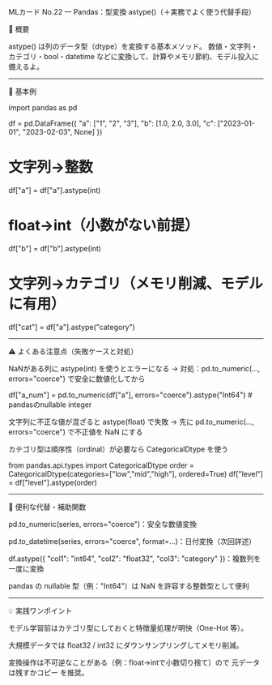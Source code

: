 MLカード No.22 — Pandas：型変換 astype()（＋実務でよく使う代替手段）

📌 概要

astype() は列のデータ型（dtype）を変換する基本メソッド。
数値・文字列・カテゴリ・bool・datetime などに変換して、計算やメモリ節約、モデル投入に備えるよ。


---

🔹 基本例

import pandas as pd

df = pd.DataFrame({
    "a": ["1", "2", "3"],
    "b": [1.0, 2.0, 3.0],
    "c": ["2023-01-01", "2023-02-03", None]
})

# 文字列→整数
df["a"] = df["a"].astype(int)

# float→int（小数がない前提）
df["b"] = df["b"].astype(int)

# 文字列→カテゴリ（メモリ削減、モデルに有用）
df["cat"] = df["a"].astype("category")


---

⚠️ よくある注意点（失敗ケースと対処）

NaNがある列に astype(int) を使うとエラーになる
→ 対処：pd.to_numeric(..., errors="coerce") で安全に数値化してから

df["a_num"] = pd.to_numeric(df["a"], errors="coerce").astype("Int64")  # pandasのnullable integer

文字列に不正な値が混ざると astype(float) で失敗
→ 先に pd.to_numeric(..., errors="coerce") で不正値を NaN にする

カテゴリ型は順序性（ordinal）が必要なら CategoricalDtype を使う

from pandas.api.types import CategoricalDtype
order = CategoricalDtype(categories=["low","mid","high"], ordered=True)
df["level"] = df["level"].astype(order)



---

🔧 便利な代替・補助関数

pd.to_numeric(series, errors="coerce")：安全な数値変換

pd.to_datetime(series, errors="coerce", format=...)：日付変換（次回詳述）

df.astype({ "col1": "int64", "col2": "float32", "col3": "category" })：複数列を一度に変換

pandas の nullable 型（例："Int64"）は NaN を許容する整数型として便利



---

💡 実践ワンポイント

モデル学習前はカテゴリ型にしておくと特徴量処理が明快（One-Hot 等）。

大規模データでは float32 / int32 にダウンサンプリングしてメモリ削減。

変換操作は不可逆なことがある（例：float→intで小数切り捨て）ので 元データは残すかコピー を推奨。